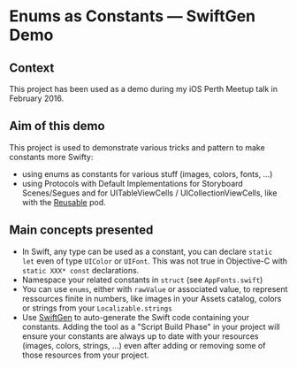 # Enums as Constants — SwiftGen Demo

## Context

This project has been used as a demo during my iOS Perth Meetup talk in February 2016.

## Aim of this demo

This project is used to demonstrate various tricks and pattern to make constants more Swifty:

* using enums as constants for various stuff (images, colors, fonts, …)
* using Protocols with Default Implementations for Storyboard Scenes/Segues and for UITableViewCells / UICollectionViewCells, like with the [Reusable](https://github.com/AliSoftware/Reusable) pod.

## Main concepts presented

* In Swift, any type can be used as a constant, you can declare `static let` even of type `UIColor` or `UIFont`. This was not true in Objective-C with `static XXX* const` declarations.
* Namespace your related constants in `struct` (see `AppFonts.swift`)
* You can use `enums`, either with `rawValue` or associated value, to represent ressources finite in numbers, like images in your Assets catalog, colors or strings from your `Localizable.strings`
* Use [SwiftGen](https://github.com/AliSoftware/SwiftGen) to auto-generate the Swift code containing your constants. Adding the tool as a "Script Build Phase" in your project will ensure your constants are always up to date with your resources (images, colors, strings, …) even after adding or removing some of those resources from your project.
